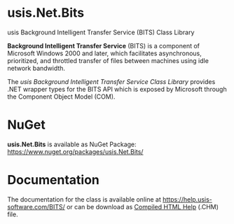 # usis.Net.Bits
usis Background Intelligent Transfer Service (BITS) Class Library

**Background Intelligent Transfer Service** (BITS) is a component of Microsoft Windows 2000 and later, which facilitates asynchronous, prioritized, and throttled transfer of files between machines using idle network bandwidth.

The _usis Background Intelligent Transfer Service Class Library_ provides .NET wrapper types for the BITS API which is exposed by Microsoft through the Component Object Model (COM).

# NuGet
**usis.Net.Bits** is available as NuGet Package: https://www.nuget.org/packages/usis.Net.Bits/

# Documentation
The documentation for the class is available online at https://help.usis-software.com/BITS/ or can be download as [Compiled HTML Help](https://help.usis-software.com/BITS/usis.Net.Bits.chm) (.CHM) file.
